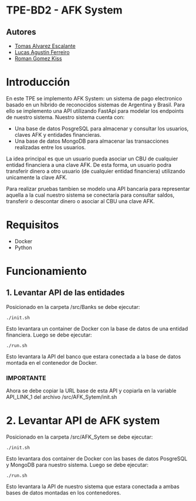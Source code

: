 # TPE-BD2 - AFK System

## Autores
- [Tomas Alvarez Escalante](https://github.com/tomalvarezz)
- [Lucas Agustin Ferreiro](https://github.com/lukyferreiro)
- [Roman Gomez Kiss](https://github.com/rgomezkiss)

# Introducción

En este TPE se implemento AFK System: un sistema de pago electronico basado en un híbrido de reconocidos sistemas de Argentina y Brasil.
Para ello se implemento una API utilizando FastApi para modelar los endpoints de nuestro sistema.
Nuestro sistema cuenta con:
- Una base de datos PosgreSQL para almacenar y consultar los usuarios, claves AFK y entidades financieras.
- Una base de datos MongoDB para almacenar las transacciones realizadas entre los usuarios.

La idea principal es que un usuario pueda asociar un CBU de cualquier entidad financiera a una clave AFK. De esta forma, un usuario
podra transferir dinero a otro usuario (de cualquier entidad financiera) utilizando unicamente la clave AFK.

Para realizar pruebas tambien se modelo una API bancaria para representar aquella a la cual nuestro
sistema se conectaría para consultar saldos, transferir o descontar dinero o asociar al CBU una clave AFK.

# Requisitos

- Docker
- Python

# Funcionamiento

## 1. Levantar API de las entidades

Posicionado en la carpeta /src/Banks se debe ejecutar:

```shell
./init.sh
```

Esto levantara un container de Docker con la base de datos de una entidad financiera.
Luego se debe ejecutar: 

```shell
./run.sh
```

Esto levantara la API del banco que estara conectada a la base de datos montada en el contenedor de Docker.

### IMPORTANTE
Ahora se debe copiar la URL base de esta API y copiarla en la variable API_LINK_1 del archivo /src/AFK_Sytem/init.sh

# 2. Levantar API de AFK system

Posicionado en la carpeta /src/AFK_Sytem se debe ejecutar:

```shell
./init.sh
```

Esto levantara dos container de Docker con las bases de datos PosgreSQL y MongoDB para nuestro sistema.
Luego se debe ejecutar: 

```shell
./run.sh
```
Esto levantara la API de nuestro sistema que estara conectada a ambas bases de datos montadas en los contenedores.